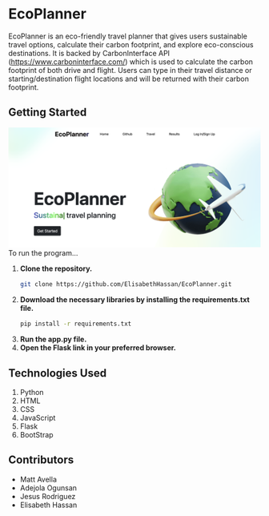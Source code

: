 # EcoPlanner
EcoPlanner is an eco-friendly travel planner that gives users sustainable travel options, calculate their carbon footprint, and explore eco-conscious destinations. It is backed by CarbonInterface API (https://www.carboninterface.com/) which is used to calculate the carbon footprint of both drive and flight. Users can type in their travel distance or starting/destination flight locations and will be returned with their carbon footprint. 

## Getting Started
![My Image](static/img/ecoplanner.png)
To run the program...
1. **Clone the repository.**
   ```bash
   git clone https://github.com/ElisabethHassan/EcoPlanner.git
   ```
2. **Download the necessary libraries by installing the requirements.txt file.**
   ```bash
   pip install -r requirements.txt
   ```
3. **Run the app.py file.**
4. **Open the Flask link in your preferred browser.**

## Technologies Used
1. Python
2. HTML
3. CSS
4. JavaScript
5. Flask
6. BootStrap

## Contributors
* Matt Avella
* Adejola Ogunsan
* Jesus Rodriguez
* Elisabeth Hassan
